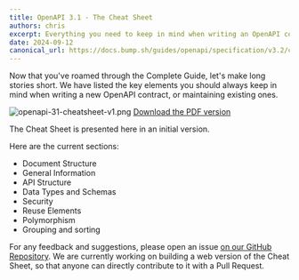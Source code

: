 ```yaml
---
title: OpenAPI 3.1 - The Cheat Sheet
authors: chris
excerpt: Everything you need to keep in mind when writing an OpenAPI contract, on a one-pager.
date: 2024-09-12
canonical_url: https://docs.bump.sh/guides/openapi/specification/v3.2/cheatsheet/
---
```


Now that you've roamed through the Complete Guide, let's make long stories short. We have listed the key elements you should always keep in mind when writing a new OpenAPI contract, or maintaining existing ones.

![openapi-31-cheatsheet-v1.png](https://storage.googleapis.com/bump-blog-resources/openapi-31-cheasheet/openapi-31-cheatsheet-v1.png)
[Download the PDF version](https://storage.googleapis.com/bump-blog-resources/openapi-31-cheasheet/openapi-31-cheatsheet-v1.pdf)

The Cheat Sheet is presented here in an initial version.

Here are the current sections:
* Document Structure
* General Information
* API Structure
* Data Types and Schemas
* Security
* Reuse Elements
* Polymorphism
* Grouping and sorting

For any feedback and suggestions, please open an issue [on our GitHub Repository](https://github.com/bump-sh/docs/issues). We are currently working on building a web version of the Cheat Sheet, so that anyone can directly contribute to it with a Pull Request.
